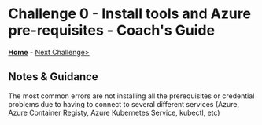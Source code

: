# Challenge 0 - Install tools and Azure pre-requisites - Coach's Guide

**[Home](./README.md)** - [Next Challenge>](./Solution-01.md)

## Notes & Guidance

The most common errors are not installing all the prerequisites or credential problems due to having to connect to several different services (Azure, Azure Container Registy, Azure Kubernetes Service, kubectl, etc)